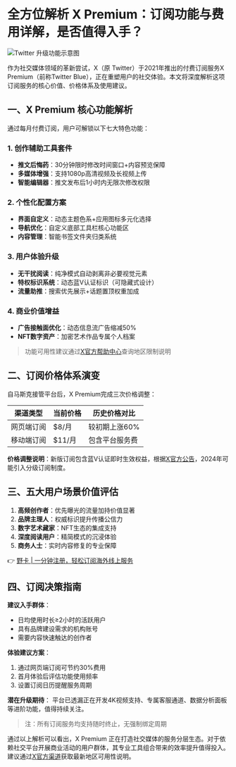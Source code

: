 # 全方位解析 X Premium：订阅功能与费用详解，是否值得入手？

![Twitter 升级功能示意图](https://bbtdd.com/wp-content/uploads/img/5089357251145208.webp)

作为社交媒体领域的革新尝试，X（原 Twitter）于2021年推出的付费订阅服务X Premium（前称Twitter Blue），正在重塑用户的社交体验。本文将深度解析这项订阅服务的核心价值、价格体系及使用建议。

## 一、X Premium 核心功能解析
通过每月付费订阅，用户可解锁以下七大特色功能：

### 1. 创作辅助工具套件
- **推文后悔药**：30分钟限时修改时间窗口+内容预览保障
- **多媒体增强**：支持1080p高清视频及长视频上传
- **智能编辑器**：推文发布后1小时内无限次修改权限

### 2. 个性化配置方案
- **界面自定义**：动态主题色系+应用图标多元化选择
- **导航优化**：自定义底部工具栏核心功能区
- **内容管理**：智能书签文件夹归类系统

### 3. 用户体验升级
- **无干扰阅读**：纯净模式自动剥离非必要视觉元素
- **特权标识系统**：动态蓝V认证标识（可隐藏式设计）
- **流量助推**：搜索优先展示+话题置顶权重加成

### 4. 商业价值增益
- **广告接触面优化**：动态信息流广告缩减50%
- **NFT数字资产**：加密艺术作品专属个人档案

> 功能可用性建议通过[X官方帮助中心](https://bbtdd.com/yeka)查询地区限制说明

## 二、订阅价格体系演变
自马斯克接管平台后，X Premium完成三次价格调整：

| 渠道类型    | 当前价格 | 历史价格对比   |
|-------------|----------|----------------|
| 网页端订阅  | $8/月    | 较初期上涨60%  |
| 移动端订阅  | $11/月   | 包含平台服务费  |

**价格调整说明**：新版订阅包含蓝V认证即时生效权益，根据[X官方公告](https://bbtdd.com/yeka)，2024年可能引入分级订阅制度。

## 三、五大用户场景价值评估
1. **高频创作者**：优先曝光的流量加持价值显著
2. **品牌主理人**：权威标识提升传播公信力
3. **数字艺术藏家**：NFT生态的集成支持
4. **深度阅读用户**：精简模式的沉浸体验
5. **商务人士**：实时内容修复的专业保障

👉 [野卡 | 一分钟注册，轻松订阅海外线上服务](https://bbtdd.com/yeka)

## 四、订阅决策指南
**建议入手群体**：
- 日均使用时长≥2小时的活跃用户
- 具有品牌建设需求的机构账号
- 需要内容快速触达的创作者

**体验建议方案**：
1. 通过网页端订阅可节约30%费用
2. 首月体验后评估功能使用频率
3. 设置订阅日历提醒服务周期

**潜在升级期待**：
平台已透漏正在开发4K视频支持、专属客服通道、数据分析面板等进阶功能，值得持续关注。

> 注：所有订阅服务均支持随时终止，无强制绑定周期

通过以上解析可以看出，X Premium 正在打造社交媒体的服务分层生态。对于依赖社交平台开展商业活动的用户群体，其专业工具组合带来的效率提升值得投入。建议通过[X官方渠道](https://bbtdd.com/yeka)获取最新地区可用性说明。